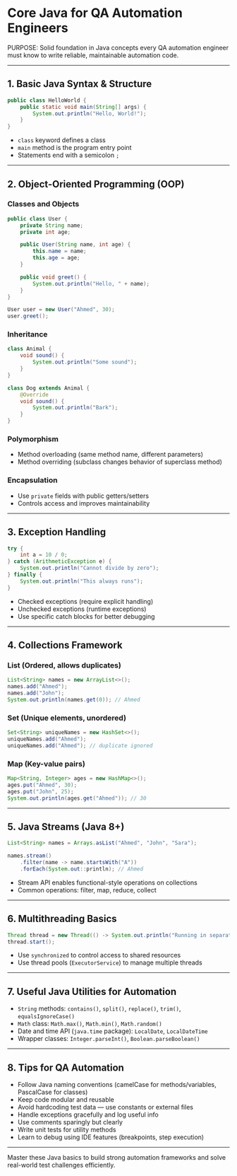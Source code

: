 # Core Java for QA Automation Engineers

PURPOSE: Solid foundation in Java concepts every QA automation engineer must know to write reliable, maintainable automation code.

---

## 1. Basic Java Syntax & Structure

```java
public class HelloWorld {
    public static void main(String[] args) {
        System.out.println("Hello, World!");
    }
}
```

- `class` keyword defines a class  
- `main` method is the program entry point  
- Statements end with a semicolon `;`

---

## 2. Object-Oriented Programming (OOP)

### Classes and Objects

```java
public class User {
    private String name;
    private int age;

    public User(String name, int age) {
        this.name = name;
        this.age = age;
    }

    public void greet() {
        System.out.println("Hello, " + name);
    }
}

User user = new User("Ahmed", 30);
user.greet();
```

### Inheritance

```java
class Animal {
    void sound() {
        System.out.println("Some sound");
    }
}

class Dog extends Animal {
    @Override
    void sound() {
        System.out.println("Bark");
    }
}
```

### Polymorphism

- Method overloading (same method name, different parameters)  
- Method overriding (subclass changes behavior of superclass method)

### Encapsulation

- Use `private` fields with public getters/setters  
- Controls access and improves maintainability

---

## 3. Exception Handling

```java
try {
    int a = 10 / 0;
} catch (ArithmeticException e) {
    System.out.println("Cannot divide by zero");
} finally {
    System.out.println("This always runs");
}
```

- Checked exceptions (require explicit handling)  
- Unchecked exceptions (runtime exceptions)  
- Use specific catch blocks for better debugging

---

## 4. Collections Framework

### List (Ordered, allows duplicates)

```java
List<String> names = new ArrayList<>();
names.add("Ahmed");
names.add("John");
System.out.println(names.get(0)); // Ahmed
```

### Set (Unique elements, unordered)

```java
Set<String> uniqueNames = new HashSet<>();
uniqueNames.add("Ahmed");
uniqueNames.add("Ahmed"); // duplicate ignored
```

### Map (Key-value pairs)

```java
Map<String, Integer> ages = new HashMap<>();
ages.put("Ahmed", 30);
ages.put("John", 25);
System.out.println(ages.get("Ahmed")); // 30
```

---

## 5. Java Streams (Java 8+)

```java
List<String> names = Arrays.asList("Ahmed", "John", "Sara");

names.stream()
    .filter(name -> name.startsWith("A"))
    .forEach(System.out::println); // Ahmed
```

- Stream API enables functional-style operations on collections  
- Common operations: filter, map, reduce, collect

---

## 6. Multithreading Basics

```java
Thread thread = new Thread(() -> System.out.println("Running in separate thread"));
thread.start();
```

- Use `synchronized` to control access to shared resources  
- Use thread pools (`ExecutorService`) to manage multiple threads

---

## 7. Useful Java Utilities for Automation

- `String` methods: `contains()`, `split()`, `replace()`, `trim()`, `equalsIgnoreCase()`  
- `Math` class: `Math.max()`, `Math.min()`, `Math.random()`  
- Date and time API (`java.time` package): `LocalDate`, `LocalDateTime`  
- Wrapper classes: `Integer.parseInt()`, `Boolean.parseBoolean()`

---

## 8. Tips for QA Automation

- Follow Java naming conventions (camelCase for methods/variables, PascalCase for classes)  
- Keep code modular and reusable  
- Avoid hardcoding test data — use constants or external files  
- Handle exceptions gracefully and log useful info  
- Use comments sparingly but clearly  
- Write unit tests for utility methods  
- Learn to debug using IDE features (breakpoints, step execution)

---

Master these Java basics to build strong automation frameworks and solve real-world test challenges efficiently.
